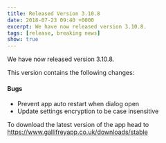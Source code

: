 ```yaml
---
title: Released Version 3.10.8
date: 2018-07-23 09:40 +0000
excerpt: We have now released version 3.10.8.
tags: [release, breaking news]
show: true
---
```


We have now released version 3.10.8.

This version contains the following changes:

#### Bugs

* Prevent app auto restart when dialog open
* Update settings encryption to be case insensitive


To download the latest version of the app head to <https://www.gallifreyapp.co.uk/downloads/stable>

